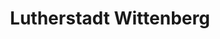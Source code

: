 ---
title: Lutherstadt Wittenberg
url: /lutherstadt-wittenberg/
latitude: 51.866
longitude: 12.644
---